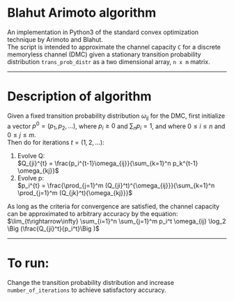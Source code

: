 # Blahut Arimoto algorithm

An implementation in Python3 of the standard convex optimization technique by Arimoto and Blahut.  
The script is intended to approximate the channel capacity `C` for a discrete memoryless channel (DMC) given a stationary transition probability distribution `trans_prob_distr` as a two dimensional array, `n x m` matrix.  

---
# Description of algorithm
Given a fixed transition probability distribution $\omega_{ij}$ for the DMC, first initialize a vector $p^{0}=(p_1,p_2,...)$, where $p_i \ge 0$ and $\sum_np_i=1$, and where $0\le i\le n$ and $0\le j\le m$.  
Then do for iterations $t=(1,2,...)$:  
1) Evolve Q:  
$Q_{ji}^{t} = \frac{p_i^{t-1}\omega_{ij}}{\sum_{k=1}^n p_k^{t-1} \omega_{kj}}$
2) Evolve p:  
$p_i^{t} = \frac{\prod_{j=1}^m (Q_{ji}^t)^{\omega_{ij}}}{\sum_{k=1}^n \prod_{j=1}^m (Q_{jk}^t){\omega_{kj}}}$   

As long as the criteria for convergence are satisfied, the channel capacity can be approximated to arbitrary accuracy by the equation:  
$\lim_{t\rightarrow\infty} \sum_{i=1}^n \sum_{j=1}^m p_i^t \omega_{ij} \log_2 \Big (\frac{Q_{ji}^t}{p_i^t}\Big )$

---
# To run:
Change the transition probability distribution and increase `number_of_iterations` to achieve satisfactory accuracy.  